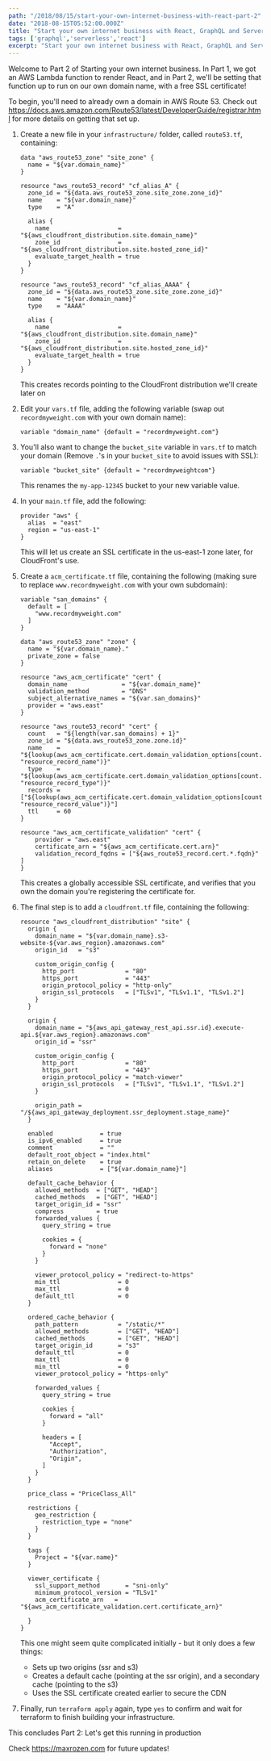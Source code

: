 ```yaml
---
path: "/2018/08/15/start-your-own-internet-business-with-react-part-2"
date: "2018-08-15T05:52:00.000Z"
title: "Start your own internet business with React, GraphQL and Serverless architecture: Part 2 - Deploying to a real domain name"
tags: ['graphql','serverless','react']
excerpt: "Start your own internet business with React, GraphQL and Serverless architecture: Part 2 - Let's get this running in production"
---
```


Welcome to Part 2 of Starting your own internet business. In Part 1, we got an AWS Lambda function to render React, and in Part 2, we'll be setting that function up to run on our own domain name, with a free SSL certificate!

To begin, you'll need to already own a domain in AWS Route 53. Check out https://docs.aws.amazon.com/Route53/latest/DeveloperGuide/registrar.html for more details on getting that set up.

1. Create a new file in your `infrastructure/` folder, called `route53.tf`, containing:
    ```
    data "aws_route53_zone" "site_zone" {
      name = "${var.domain_name}"
    }

    resource "aws_route53_record" "cf_alias_A" {
      zone_id = "${data.aws_route53_zone.site_zone.zone_id}"
      name    = "${var.domain_name}"
      type    = "A"

      alias {
        name                   = "${aws_cloudfront_distribution.site.domain_name}"
        zone_id                = "${aws_cloudfront_distribution.site.hosted_zone_id}"
        evaluate_target_health = true
      }
    }

    resource "aws_route53_record" "cf_alias_AAAA" {
      zone_id = "${data.aws_route53_zone.site_zone.zone_id}"
      name    = "${var.domain_name}"
      type    = "AAAA"

      alias {
        name                   = "${aws_cloudfront_distribution.site.domain_name}"
        zone_id                = "${aws_cloudfront_distribution.site.hosted_zone_id}"
        evaluate_target_health = true
      }
    }
    ```
    This creates records pointing to the CloudFront distribution we'll create later on

  1. Edit your `vars.tf` file, adding the following variable (swap out `recordmyweight.com` with your own domain name): 
  
      ```variable "domain_name" {default = "recordmyweight.com"}```

  1. You'll also want to change the `bucket_site` variable in `vars.tf` to match your domain (Remove `.`'s in your `bucket_site` to avoid issues with SSL):
  
      ```variable "bucket_site" {default = "recordmyweightcom"}```
  
      This renames the `my-app-12345` bucket to your new variable value.
  1. In your `main.tf` file, add the following:
      ```
      provider "aws" {
        alias  = "east"
        region = "us-east-1"
      }
      ```
      This will let us create an SSL certificate in the us-east-1 zone later, for CloudFront's use.

  1. Create a `acm_certificate.tf` file, containing the following (making sure to replace `www.recordmyweight.com` with your own subdomain):
      ```
      variable "san_domains" {
        default = [
          "www.recordmyweight.com"
        ]
      }

      data "aws_route53_zone" "zone" {
        name = "${var.domain_name}."
        private_zone = false
      }

      resource "aws_acm_certificate" "cert" {
        domain_name               = "${var.domain_name}"
        validation_method         = "DNS"
        subject_alternative_names = "${var.san_domains}"
        provider = "aws.east"
      }

      resource "aws_route53_record" "cert" {
        count   = "${length(var.san_domains) + 1}"
        zone_id = "${data.aws_route53_zone.zone.id}"
        name    = "${lookup(aws_acm_certificate.cert.domain_validation_options[count.index], "resource_record_name")}"
        type    = "${lookup(aws_acm_certificate.cert.domain_validation_options[count.index], "resource_record_type")}"
        records = ["${lookup(aws_acm_certificate.cert.domain_validation_options[count.index], "resource_record_value")}"]
        ttl     = 60
      }

      resource "aws_acm_certificate_validation" "cert" {
          provider = "aws.east"
          certificate_arn = "${aws_acm_certificate.cert.arn}"
          validation_record_fqdns = ["${aws_route53_record.cert.*.fqdn}" ]
      }
      ```
      This creates a globally accessible SSL certificate, and verifies that you own the domain you're registering the certificate for.
  1. The final step is to add a `cloudfront.tf` file, containing the following:
      ```
      resource "aws_cloudfront_distribution" "site" {
        origin {
          domain_name = "${var.domain_name}.s3-website-${var.aws_region}.amazonaws.com"
          origin_id   = "s3"

          custom_origin_config {
            http_port              = "80"
            https_port             = "443"
            origin_protocol_policy = "http-only"
            origin_ssl_protocols   = ["TLSv1", "TLSv1.1", "TLSv1.2"]
          }
        }

        origin {
          domain_name = "${aws_api_gateway_rest_api.ssr.id}.execute-api.${var.aws_region}.amazonaws.com"
          origin_id = "ssr"

          custom_origin_config {
            http_port              = "80"
            https_port             = "443"
            origin_protocol_policy = "match-viewer"
            origin_ssl_protocols   = ["TLSv1", "TLSv1.1", "TLSv1.2"]
          }

          origin_path = "/${aws_api_gateway_deployment.ssr_deployment.stage_name}"
        }

        enabled             = true
        is_ipv6_enabled     = true
        comment             = ""
        default_root_object = "index.html"
        retain_on_delete    = true
        aliases             = ["${var.domain_name}"]

        default_cache_behavior {
          allowed_methods  = ["GET", "HEAD"]
          cached_methods   = ["GET", "HEAD"]
          target_origin_id = "ssr"
          compress         = true
          forwarded_values {
            query_string = true

            cookies = {
              forward = "none"
            }
          }

          viewer_protocol_policy = "redirect-to-https"
          min_ttl                = 0
          max_ttl                = 0
          default_ttl            = 0
        }

        ordered_cache_behavior {
          path_pattern           = "/static/*"
          allowed_methods        = ["GET", "HEAD"]
          cached_methods         = ["GET", "HEAD"]
          target_origin_id       = "s3"
          default_ttl            = 0
          max_ttl                = 0
          min_ttl                = 0
          viewer_protocol_policy = "https-only"

          forwarded_values {
            query_string = true

            cookies {
              forward = "all"
            }

            headers = [
              "Accept",
              "Authorization",
              "Origin",
            ]
          }
        }

        price_class = "PriceClass_All"

        restrictions {
          geo_restriction {
            restriction_type = "none"
          }
        }

        tags {
          Project = "${var.name}"
        }

        viewer_certificate {
          ssl_support_method       = "sni-only"
          minimum_protocol_version = "TLSv1"
          acm_certificate_arn   = "${aws_acm_certificate_validation.cert.certificate_arn}"

        }
      }
      ```
      This one might seem quite complicated initially - but it only does a few things: 
      - Sets up two origins (ssr and s3)
      - Creates a default cache (pointing at the ssr origin), and a secondary cache (pointing to the s3)
      - Uses the SSL certificate created earlier to secure the CDN
  2. Finally, run `terraform apply` again, type `yes` to confirm and wait for terraform to finish building your infrastructure.

This concludes Part 2: Let's get this running in production

Check https://maxrozen.com for future updates!
